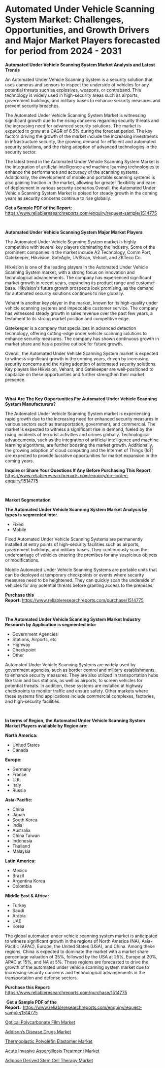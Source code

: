 <p><h1>Automated Under Vehicle Scanning System Market: Challenges, Opportunities, and Growth Drivers and Major Market Players forecasted for period from 2024 - 2031</h1></p><p><strong>Automated Under Vehicle Scanning System Market Analysis and Latest Trends</strong></p>
<p><p>An Automated Under Vehicle Scanning System is a security solution that uses cameras and sensors to inspect the underside of vehicles for any potential threats such as explosives, weapons, or contraband. This technology is widely used in high-security areas such as airports, government buildings, and military bases to enhance security measures and prevent security breaches.</p><p>The Automated Under Vehicle Scanning System Market is witnessing significant growth due to the rising concerns regarding security threats and the increasing need for advanced security solutions. The market is expected to grow at a CAGR of 6.5% during the forecast period. The key factors driving the growth of the market include the increasing investments in infrastructure security, the growing demand for efficient and automated security solutions, and the rising adoption of advanced technologies in the security sector.</p><p>The latest trend in the Automated Under Vehicle Scanning System Market is the integration of artificial intelligence and machine learning technologies to enhance the performance and accuracy of the scanning systems. Additionally, the development of mobile and portable scanning systems is also gaining traction in the market, allowing for greater flexibility and ease of deployment in various security scenarios.Overall, the Automated Under Vehicle Scanning System Market is poised for steady growth in the coming years as security concerns continue to rise globally.</p></p>
<p><strong>Get a Sample PDF of the Report:&nbsp;</strong> <a href="https://www.reliableresearchreports.com/enquiry/request-sample/1514775">https://www.reliableresearchreports.com/enquiry/request-sample/1514775</a></p>
<p>&nbsp;</p>
<p><strong>Automated Under Vehicle Scanning System Major Market Players</strong></p>
<p><p>The Automated Under Vehicle Scanning System market is highly competitive with several key players dominating the industry. Some of the prominent companies in the market include A2 Technology, Comm Port, Gatekeeper, Hikvision, SafeAgle, UVIScan, Vehant, and ZKTeco Co.</p><p>Hikvision is one of the leading players in the Automated Under Vehicle Scanning System market, with a strong focus on innovation and technological advancements. The company has experienced significant market growth in recent years, expanding its product range and customer base. Hikvision's future growth prospects look promising, as the demand for automated security solutions continues to rise globally.</p><p>Vehant is another key player in the market, known for its high-quality under vehicle scanning systems and impeccable customer service. The company has witnessed steady growth in sales revenue over the past few years, a testament to its strong market position and competitive edge.</p><p>Gatekeeper is a company that specializes in advanced detection technology, offering cutting-edge under vehicle scanning solutions to enhance security measures. The company has shown continuous growth in market share and has a positive outlook for future growth.</p><p>Overall, the Automated Under Vehicle Scanning System market is expected to witness significant growth in the coming years, driven by increasing security concerns and the rising adoption of automated security solutions. Key players like Hikvision, Vehant, and Gatekeeper are well-positioned to capitalize on these opportunities and further strengthen their market presence.</p></p>
<p>&nbsp;</p>
<p><strong>What Are The Key Opportunities For Automated Under Vehicle Scanning System Manufacturers?</strong></p>
<p><p>The Automated Under Vehicle Scanning System market is experiencing rapid growth due to the increasing need for enhanced security measures in various sectors such as transportation, government, and commercial. The market is expected to witness a significant rise in demand, fueled by the rising incidents of terrorist activities and crimes globally. Technological advancements, such as the integration of artificial intelligence and machine learning algorithms, are further boosting the market growth. Additionally, the growing adoption of cloud computing and the Internet of Things (IoT) are expected to provide lucrative opportunities for market expansion in the coming years.</p></p>
<p><strong>Inquire or Share Your Questions If Any Before Purchasing This Report:</strong> <a href="https://www.reliableresearchreports.com/enquiry/pre-order-enquiry/1514775">https://www.reliableresearchreports.com/enquiry/pre-order-enquiry/1514775</a></p>
<p>&nbsp;</p>
<p><strong>Market Segmentation</strong></p>
<p><strong>The Automated Under Vehicle Scanning System Market Analysis by types is segmented into:</strong></p>
<p><ul><li>Fixed</li><li>Mobile</li></ul></p>
<p><p>Fixed Automated Under Vehicle Scanning Systems are permanently installed at entry points of high-security facilities such as airports, government buildings, and military bases. They continuously scan the undercarriage of vehicles entering the premises for any suspicious objects or modifications. </p><p>Mobile Automated Under Vehicle Scanning Systems are portable units that can be deployed at temporary checkpoints or events where security measures need to be heightened. They can quickly scan the underside of vehicles for any potential threats before granting access to the premises.</p></p>
<p><strong>Purchase this Report:&nbsp;</strong><a href="https://www.reliableresearchreports.com/purchase/1514775">https://www.reliableresearchreports.com/purchase/1514775</a></p>
<p>&nbsp;</p>
<p><strong>The Automated Under Vehicle Scanning System Market Industry Research by Application is segmented into:</strong></p>
<p><ul><li>Government Agencies</li><li>Stations, Airports, etc</li><li>Highway</li><li>Checkpoint</li><li>Other</li></ul></p>
<p><p>Automated Under Vehicle Scanning Systems are widely used by government agencies, such as border control and military establishments, to enhance security measures. They are also utilized in transportation hubs like train and bus stations, as well as airports, to screen vehicles for potential threats. In addition, these systems are installed at highway checkpoints to monitor traffic and ensure safety. Other markets where these systems find applications include commercial complexes, factories, and high-security facilities.</p></p>
<p>&nbsp;</p>
<p><strong>In terms of Region, the Automated Under Vehicle Scanning System Market Players available by Region are:</strong></p>
<p>
    <p> <strong> North America: </strong>
        <ul>
            <li>United States</li>
            <li>Canada</li>
        </ul>
        </p> 
    <p> <strong> Europe: </strong>
        <ul>
            <li>Germany</li>
            <li>France</li>
            <li>U.K.</li>
            <li>Italy</li>
            <li>Russia</li>
        </ul>
        </p> 
    <p> <strong> Asia-Pacific: </strong>
        <ul>
            <li>China</li>
            <li>Japan</li>
            <li>South Korea</li>
            <li>India</li>
            <li>Australia</li>
            <li>China Taiwan</li>
            <li>Indonesia</li>
            <li>Thailand</li>
            <li>Malaysia</li>
        </ul>
        </p> 
    <p> <strong> Latin America: </strong>
        <ul>
            <li>Mexico</li>
            <li>Brazil</li>
            <li>Argentina Korea</li>
            <li>Colombia</li>
        </ul>
        </p> 
    <p> <strong> Middle East & Africa: </strong>
        <ul>
            <li>Turkey</li>
            <li>Saudi</li>
            <li>Arabia</li>
            <li>UAE</li>
            <li>Korea</li>
        </ul>
    </p>
    </p>
<p><p>The global automated under vehicle scanning system market is anticipated to witness significant growth in the regions of North America (NA), Asia-Pacific (APAC), Europe, the United States (USA), and China. Among these regions, China is expected to dominate the market with a market share percentage valuation of 35%, followed by the USA at 25%, Europe at 20%, APAC at 15%, and NA at 5%. These regions are forecasted to drive the growth of the automated under vehicle scanning system market due to increasing security concerns and technological advancements in the transportation and defense sectors.</p></p>
<p><strong>Purchase this Report: </strong><a href="https://www.reliableresearchreports.com/purchase/1514775">https://www.reliableresearchreports.com/purchase/1514775</a></p>
<p>&nbsp;<strong>Get a Sample PDF of the Report:&nbsp;&nbsp;</strong><a href="https://www.reliableresearchreports.com/enquiry/request-sample/1514775">https://www.reliableresearchreports.com/enquiry/request-sample/1514775</a></p>
<p><strong></strong></p>
<p><p><a href="https://view.publitas.com/reportprime-1/optical-polycarbonate-film-market-size-2024-2031-global-industrial-analysis-key-geographical-regions-market-share-top-key-players-product-types-and-forecast-research-report/">Optical Polycarbonate Film Market</a></p><p><a href="https://sulfuric-clavicle-d39.notion.site/Addison-s-Disease-Drugs-Market-Offer-Valuable-Insights-into-Market-Size-Market-Share-Market-Trends-62e5d474ab424a4f9ffeaef6d075458e">Addison’s Disease Drugs Market</a></p><p><a href="https://view.publitas.com/reportprime-1/thermoplastic-polyolefin-elastomer-market-challenges-opportunities-and-growth-drivers-and-major-market-players-forecasted-for-period-from-2024-2031/">Thermoplastic Polyolefin Elastomer Market</a></p><p><a href="https://automatic-knee-4c7.notion.site/Acute-Invasive-Aspergillosis-Treatment-Market-Size-Evaluating-its-Market-Trends-Growth-and-Projec-f82b55818926422385811bdca64e3c6e">Acute Invasive Aspergillosis Treatment Market</a></p><p><a href="https://automatic-knee-4c7.notion.site/Adipose-Derived-Stem-Cell-Therapy-Market-Provides-Detailed-Segmentation-of-this-Market-based-on-Type-d1b9176da2e54b24adee9ed33edf36e6">Adipose Derived Stem Cell Therapy Market</a></p></p>